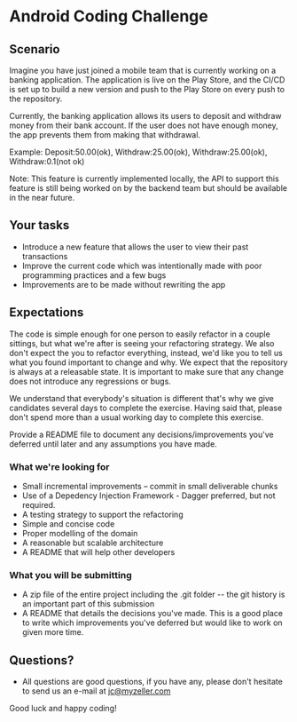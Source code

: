 # Android Coding Challenge

## Scenario
Imagine you have just joined a mobile team that is currently working on a banking application.
The application is live on the Play Store, and the CI/CD is set up to build a new version and push to the Play Store on every push to the repository.

Currently, the banking application allows its users to deposit and withdraw money from their bank account. 
If the user does not have enough money, the app prevents them from making that withdrawal.

Example: Deposit:50.00(ok), Withdraw:25.00(ok), Withdraw:25.00(ok), Withdraw:0.1(not ok)

Note: This feature is currently implemented locally, the API to support this feature is still being worked on by the backend team but should be available in the near future.   

## Your tasks
- Introduce a new feature that allows the user to view their past transactions
- Improve the current code which was intentionally made with poor programming practices and a few bugs
- Improvements are to be made without rewriting the app

## Expectations
The code is simple enough for one person to easily refactor in a couple sittings, but what we're after is seeing your refactoring strategy.
We also don't expect the you to refactor everything, instead, we'd like you to tell us what you found important to change and why.
We expect that the repository is always at a releasable state. It is important to make sure that any change does not introduce any regressions or bugs.

We understand that everybody's situation is different that's why we give candidates several days to complete the exercise. 
Having said that, please don't spend more than a usual working day to complete this exercise.

Provide a README file to document any decisions/improvements you've deferred until later and any assumptions you have made.

### What we're looking for
- Small incremental improvements – commit in small deliverable chunks
- Use of a Depedency Injection Framework - Dagger preferred, but not required.
- A testing strategy to support the refactoring
- Simple and concise code
- Proper modelling of the domain
- A reasonable but scalable architecture
- A README that will help other developers

### What you will be submitting
- A zip file of the entire project including the .git folder -- the git history is an important part of this submission
- A README that details the decisions you've made. This is a good place to write which improvements you've deferred but would like to work on given more time.

## Questions?
- All questions are good questions, if you have any, please don't hesitate to send us an e-mail at jc@myzeller.com

Good luck and happy coding!
